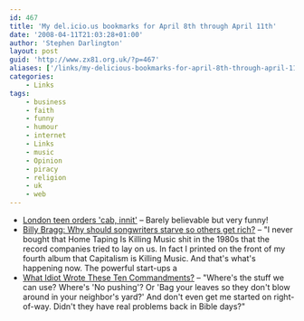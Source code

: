 ```yaml
---
id: 467
title: 'My del.icio.us bookmarks for April 8th through April 11th'
date: '2008-04-11T21:03:28+01:00'
author: 'Stephen Darlington'
layout: post
guid: 'http://www.zx81.org.uk/?p=467'
aliases: ['/links/my-delicious-bookmarks-for-april-8th-through-april-11th.html']
categories:
    - Links
tags:
    - business
    - faith
    - funny
    - humour
    - internet
    - Links
    - music
    - Opinion
    - piracy
    - religion
    - uk
    - web
---
```


- [London teen orders 'cab, innit'](http://www.theregister.co.uk/2008/04/11/cab_innit/) – Barely believable but very funny!
- [Billy Bragg: Why should songwriters starve so others get rich?](http://www.theregister.co.uk/2008/04/11/billy_bragg/) – "I never bought that Home Taping Is Killing Music shit in the 1980s that the record companies tried to lay on us. In fact I printed on the front of my fourth album that Capitalism is Killing Music. And that's what's happening now. The powerful start-ups a
- [What Idiot Wrote These Ten Commandments?](http://www.theonion.com/content/node/41687) – "Where's the stuff we can use? Where's 'No pushing'? Or 'Bag your leaves so they don't blow around in your neighbor's yard?' And don't even get me started on right-of-way. Didn't they have real problems back in Bible days?"